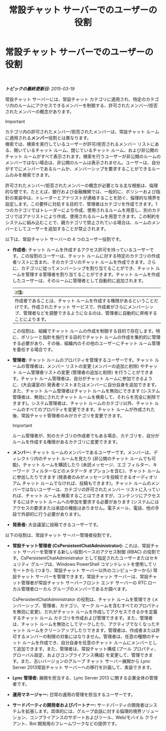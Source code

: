 ﻿---
title: 常設チャット サーバーでのユーザーの役割
TOCTitle: 常設チャット サーバーでのユーザーの役割
ms:assetid: 343a0563-9ca5-4ad0-b4f3-a72f1d7f1a81
ms:mtpsurl: https://technet.microsoft.com/ja-jp/library/JJ676774(v=OCS.15)
ms:contentKeyID: 49886911
ms.date: 05/19/2016
mtps_version: v=OCS.15
ms.translationtype: HT
---

# 常設チャット サーバーでのユーザーの役割

 

_**トピックの最終更新日:** 2015-03-19_

常設チャット サーバーには、常設チャット カテゴリに適用され、特定のカテゴリ内のルームにアクセスできるメンバーを制御する、許可されたメンバー/拒否されたメンバーの概念があります。


> [!IMPORTANT]
> カテゴリ内の許可されたメンバー/拒否されたメンバーは、常設チャット ルームに適用される<STRONG>メンバー</STRONG>役割とは異なります。<BR>検索では、検索を実行しているユーザーが許可/拒否されるメンバー リストにある、開いているチャット ルーム、閉じているチャット ルーム、および非公開のチャット ルームがすべて表示されます。検索を行うユーザーが非公開のルームのメンバーではない場合は、非公開のルームは表示されません。ユーザーは、自分がすでにメンバーであるルームか、メンバーシップを要求することができるルームのみを検索できます。



許可されたメンバー/拒否されたメンバーの概念が必要となる主な根拠は、倫理的な壁です。たとえば、銀行および金融機関では、一般的に、ポリシーおよび指針の実装中は、トレーダーとアナリストが連絡することを防ぐ、倫理的な境界を設定します。この要件に対処する目的で、管理者はカテゴリを作成できます。1 つのカテゴリではトレーダーにより作成、使用されるルームを用意し、別のカテゴリではアナリストにより作成、使用されるルームを用意できます。この制約をシステムに組み込むことで、親カテゴリで禁止されている場合は、ルームのメンバーとしてユーザーを追加することが禁止されます。

以下は、常設チャット サーバーの 4 つのユーザー役割です。

  - **作成者:** チャット ルームを作成するアクセス許可を持っているユーザーです。この役割のユーザーは、チャット ルームに対する特定のカテゴリの作成者リストに含まれ、そのカテゴリのチャット ルームを作成できます。さらに、カテゴリに従ってメンバーシップを割り当てることができ、チャット ルームを管理する管理者を割り当てることができます。チャット ルームを作成したユーザーは、そのルームに管理者として自動的に追加されます。
    
    <table>
    <thead>
    <tr class="header">
    <th><img src="images/Gg412781.note(OCS.15).gif" title="note" alt="note" />注:</th>
    </tr>
    </thead>
    <tbody>
    <tr class="odd">
    <td>作成者であることは、チャット ルームを作成する権限があるということだけです。作成されたチャット サービスで、作成者がさらにメンバーシップ、管理者などを調整できるようになるのは、管理者に自動的に昇格することによります。</td>
    </tr>
    </tbody>
    </table>
    
    この役割は、組織でチャット ルームの作成を制御する目的で存在します。特に、ポリシーと指針を施行する目的でチャット ルームの作成を集約的に管理する必要があり、その後、組織内のその他のユーザーにチャット ルーム管理を委任する場合です。

  - **管理者:** チャット ルームのプロパティを管理するユーザーです。チャット ルームの管理者は、メンバー リストの変更 (メンバーの追加と削除) やチャット ルーム管理者リストの変更 (管理者の追加と削除) を行うことができます。チャット ルーム管理者は、自分がチャット ルームに参加できるように、(大会議室の) 発表者リストまたはメンバーに自分自身を追加できます。また、チャット ルーム管理者はチャット ルームを無効にできます (システム管理者は、無効にされたチャット ルームを検索して、それらを完全に削除できます)。システム管理者は、チャット ルームのカテゴリ以外、チャット ルームのすべてのプロパティを変更できます。チャット ルームが作成された後、常設チャット管理者のみがカテゴリを変更できます。
    

    > [!IMPORTANT]
    > ルーム管理者が、別のカテゴリの作成者でもある場合、カテゴリを、自分がルームを作成する権限があるカテゴリに変更できます。



  - **メンバー:** チャット ルームのメンバーであるユーザーです。メンバーは、ディレクトリ内のチャット ルームを見たり (非公開のチャット ルームでも可能)、チャット ルームを購読したり (未読メッセージ、エゴ フィルター、キーワード フィルターなどのメタデータ オプションを含む)、チャット ルームに参加したりできます (発表者のみがメッセージを投稿できるオーディオリアム チャット ルームでなければ、投稿もできます)。チャット ルームのメンバーではないユーザーは、カテゴリの許可されたメンバー リストに入っていれば、チャット ルームを検索することはできますが、コンテンツにアクセスするにはチャット ルームへの参加を要求する必要があります (システムにはアクセスの要求または承認の機能はありません。電子メール、電話、他の手段で外部的に行う必要があります)。

  - **発表者:** 大会議室に投稿できるユーザーです。

以下の役割は、常設チャット サーバー管理者役割です。

  - **常設チャット管理者 (CsPersistentChatAdministrator):** これは、常設チャット サーバーを管理する新しい役割ベースのアクセス制御 (RBAC) の役割です。CsPersistentChatAdministrator として指定されたユーザーまたはセキュリティ グループは、Windows PowerShell コマンドレットを使用してリモートから (つまり、常設チャット サーバー以外のコンピューターから) 常設チャット サーバーを管理できます。常設チャット サーバーは、常設チャット管理者が常設チャット サーバーフロント エンド サーバーの RTC ローカル管理者ローカル グループのメンバーであるか調べます。
    
    CsPersistentChatAdministrator の役割は、チャット ルームを管理でき (メンバーシップ、管理者、カテゴリ、マーク ルームを含むすべてのプロパティを無効に変更)、だれがチャット ルームを作成してアクセスできるかを定義するチャット ルーム カテゴリを作成および管理できます。また、管理者は、チャット ルームを無効としてマークしたり、アクティブでなくなったチャット ルームをクリーンアップしたりできます。管理者は、作成者または許可するメンバーの制限の対象にはなりません。管理者は、任意の種類のチャット ルームを作成でき、自分自身を任意のチャット ルームにメンバーとして追加できます。また、管理者は、常設チャット構成 (プール プロパティ、グローバル設定、およびコンプライアンス構成) を変更して、管理できます。また、古いバージョンのグループ チャット サーバー展開から Lync Server 2013常設チャット サーバーへの移行を計画して、実装できます。

  - **Lync 管理者:** 展開を担当する、Lync Server 2013 に関する企業全体の管理者です。

  - **運用マネージャー:** 日常の運用の管理を担当するユーザーです。

  - **サードパーティの開発者およびパートナー:** サードパーティの開発者はシステムを拡張します。具体的には、グループ会話に対する倫理的境界ソリューション、コンプライアンスのサポートおよびツール、Web/モバイル クライアント、Bot 開発用のフレームワークなどの提供です。

